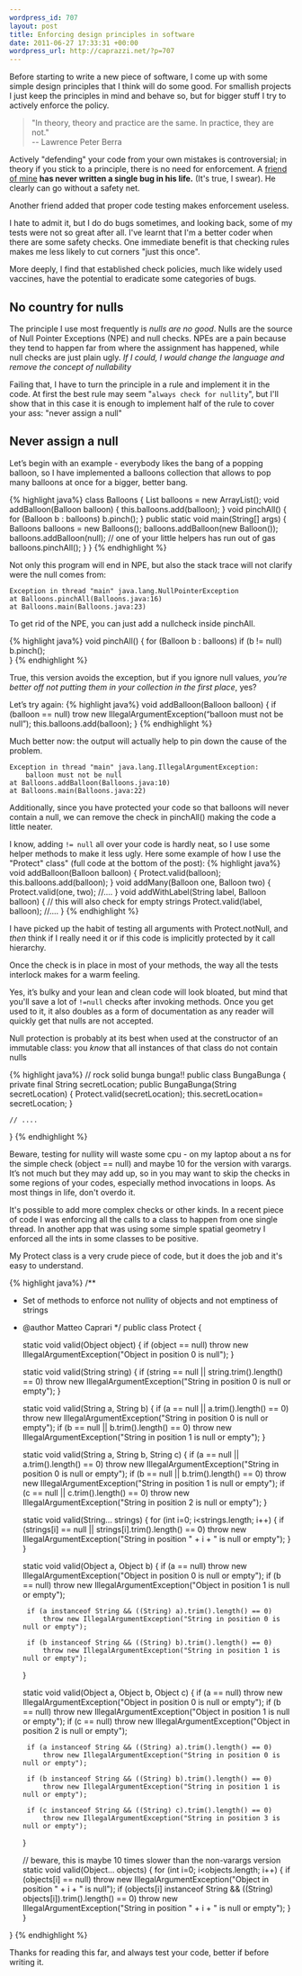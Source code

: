 ```yaml
--- 
wordpress_id: 707
layout: post
title: Enforcing design principles in software
date: 2011-06-27 17:33:31 +00:00
wordpress_url: http://caprazzi.net/?p=707
---
```


Before starting to write a new piece of software, I come up with some simple design principles that I think will do some good.
For smallish projects I just keep the principles in mind and behave so, but for bigger stuff I try to actively enforce the policy.


<blockquote>"In theory, theory and practice are the same. In practice, they are not."
<br/>
    --  Lawrence Peter Berra</blockquote>

Actively "defending" your code from your own mistakes is controversial;
in theory if you stick to a principle, there is no need for enforcement. A [friend of mine](http://blog.acaro.org/) **has never written a single bug in his life.** (It's true, I swear). He clearly can go without a safety net.

Another friend added that proper code testing makes enforcement useless.

I hate to admit it, but I do do bugs sometimes, and looking back, some of my 
tests were not so great after all. I've learnt that I'm a better coder 
when there are some safety checks. One immediate benefit is that checking 
rules makes me less likely to cut corners "just this once". 

More deeply, I find that established check policies, much like widely used vaccines, have the potential to eradicate some categories of bugs. 

## No country for nulls

The principle I use most frequently is *nulls are no good*. Nulls are the 
source of Null Pointer Exceptions (NPE) and null checks. NPEs are a pain
because they tend to happen far from where the assignment has happened, while 
null checks are just plain ugly. *If I could, I would change the language and 
remove the concept of nullability*

Failing that, I have to turn the principle in a rule and implement it in the 
code. At first the best rule may seem "``always check for nullity``", but 
I'll show that in this case it is enough to implement half of the rule 
to cover your ass: "never assign a null"

## Never assign a null

Let’s begin with an example - everybody likes the bang of a popping balloon, so I have implemented a balloons collection that allows to pop many balloons at once for a bigger, better bang.

{% highlight java%}
class Balloons {
	List<Balloon> balloons = new ArrayList<Balloon>();
	void addBalloon(Balloon balloon) {
		this.balloons.add(balloon);
	}
	void pinchAll() {
		for (Balloon b : balloons)
                   b.pinch();
	}
	public static void main(String[] args) {
		Balloons balloons = new Balloons();
		balloons.addBalloon(new Balloon());
		balloons.addBalloon(null); // one of your little helpers has run out of gas
		balloons.pinchAll();
	}
}
{% endhighlight %}

Not only this program will end in NPE, but also the stack trace will not clarify were the null comes from:

    Exception in thread "main" java.lang.NullPointerException
    at Balloons.pinchAll(Balloons.java:16)
	at Balloons.main(Balloons.java:23)

To get rid of the NPE, you can just add a nullcheck inside pinchAll.

{% highlight java%}
void pinchAll() {
	for (Balloon b : balloons)
		if (b != null)
			b.pinch();	
}
{% endhighlight %}

True, this version avoids the exception, but if you ignore null values, *you’re better off not putting them in your collection in the first place*, yes? 

Let’s try again:
{% highlight java%}
void addBalloon(Balloon balloon) {
	if (balloon == null)
		trow new IllegalArgumentException(“balloon must not be null”);
	this.balloons.add(balloon);
}
{% endhighlight %}

Much better now: the output will actually help to pin down the cause of the problem.

	Exception in thread "main" java.lang.IllegalArgumentException: 
		balloon must not be null
	at Balloons.addBalloon(Balloons.java:10)
	at Balloons.main(Balloons.java:22)

Additionally, since you have protected your code so that balloons will never 
contain a null, we can remove the check in pinchAll() making the code a little 
neater.

I know, adding ``!= null`` all over your code is hardly neat, so I use some 
helper methods to make it less ugly. Here some example of how I use the "Protect" class" (full code at the bottom of the post):
{% highlight java%}
void addBalloon(Balloon balloon) {
	Protect.valid(balloon);
	this.balloons.add(balloon);
}
void addMany(Balloon one, Balloon two) {
	Protect.valid(one, two);
        //....
}
void addWithLabel(String label, Balloon balloon) {
    // this will also check for empty strings
    Protect.valid(label, balloon);
    //....
}
{% endhighlight %}

I have picked up the habit of testing all arguments with Protect.notNull, and 
_then_ think if I really need it or if this code is implicitly protected by it 
call hierarchy. 

Once the check is in place in most of your methods, the way all the tests 
interlock makes for a warm feeling.

Yes, it’s bulky and your lean and clean code will look bloated, but mind that 
you'll save a lot of ``!=null`` checks after invoking methods. Once you get 
used to it, it also doubles as a form of documentation as any reader will 
quickly get that  nulls are not accepted.

Null protection is probably at its best when used at the constructor of an 
immutable class: you _know_ that all instances of that class do not contain 
nulls

{% highlight java%}
// rock solid bunga bunga!!
public class BungaBunga {
	private final String secretLocation;
	public BungaBunga(String secretLocation) {
		Protect.valid(secretLocation);
		this.secretLocation= secretLocation;
	}

	// ....
}
{% endhighlight %}

Beware, testing for nullity will waste some cpu - on my laptop about a ns for 
the simple check (object == null) and maybe 10 for the version with varargs. 
It’s not much but they may add up, so in you may want to skip the checks in 
some regions of your codes, especially method invocations in loops. As most 
things in life, don't overdo it.

It's possible to add more complex checks or other kinds. In a recent piece of 
code I was enforcing all the calls to a class to happen from one single 
thread. In another app that was using some simple spatial geometry I enforced 
all the ints in some classes to be positive.

My Protect class is a very crude piece of code, but it does the job and it's easy to understand.

{% highlight java%}
/**
 * Set of methods to enforce not nullity of objects and not emptiness of strings
 * @author Matteo Caprari
 */
public class Protect {

	static void valid(Object object) {
		if (object == null)
			throw new IllegalArgumentException("Object in position 0 is null");
	}		

	static void valid(String string) {
		if (string == null || string.trim().length() == 0)
			throw new IllegalArgumentException("String in position 0 is null or empty");
	}

	static void valid(String a, String b) {
		if (a == null || a.trim().length() == 0)
			throw new IllegalArgumentException("String in position 0 is null or empty");
		if (b == null || b.trim().length() == 0)
			throw new IllegalArgumentException("String in position 1 is null or empty");
	}

	static void valid(String a, String b, String c) {
		if (a == null || a.trim().length() == 0)
			throw new IllegalArgumentException("String in position 0 is null or empty");
		if (b == null || b.trim().length() == 0)
			throw new IllegalArgumentException("String in position 1 is null or empty");
		if (c == null || c.trim().length() == 0)
			throw new IllegalArgumentException("String in position 2 is null or empty");
	}

	static void valid(String... strings) {
		for (int i=0; i<strings.length; i++) {
			if (strings[i] == null || strings[i].trim().length() == 0)
				throw new IllegalArgumentException("String in position " + i + " is null or empty");
		}
	}

	static void valid(Object a, Object b) {
		if (a == null)
			throw new IllegalArgumentException("Object in position 0 is null or empty");
		if (b == null)
			throw new IllegalArgumentException("Object in position 1 is null or empty");

		if (a instanceof String && ((String) a).trim().length() == 0)
			throw new IllegalArgumentException("String in position 0 is null or empty");

		if (b instanceof String && ((String) b).trim().length() == 0)
			throw new IllegalArgumentException("String in position 1 is null or empty");
	}

	static void valid(Object a, Object b, Object c) {
		if (a == null)
			throw new IllegalArgumentException("Object in position 0 is null or empty");
		if (b == null)
			throw new IllegalArgumentException("Object in position 1 is null or empty");
		if (c == null)
			throw new IllegalArgumentException("Object in position 2 is null or empty");

		if (a instanceof String && ((String) a).trim().length() == 0)
			throw new IllegalArgumentException("String in position 0 is null or empty");

		if (b instanceof String && ((String) b).trim().length() == 0)
			throw new IllegalArgumentException("String in position 1 is null or empty");

		if (c instanceof String && ((String) c).trim().length() == 0)
			throw new IllegalArgumentException("String in position 3 is null or empty");
	}

	// beware, this is maybe 10 times slower than the non-varargs version
	static void valid(Object... objects) {
		for (int i=0; i<objects.length; i++) {
			if (objects[i] == null)
				throw new IllegalArgumentException("Object in position " + i + " is null");
			if (objects[i] instanceof String && ((String) objects[i]).trim().length() == 0)
				throw new IllegalArgumentException("String in position " + i + " is null or empty");
		}
	}				

}
{% endhighlight %}

Thanks for reading this far, and always test your code, better if before 
writing it.
